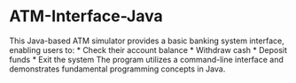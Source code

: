 # ATM-Interface-Java
This Java-based ATM simulator provides a basic banking system interface, enabling users to:  * Check their account balance * Withdraw cash * Deposit funds * Exit the system  The program utilizes a command-line interface and demonstrates fundamental programming concepts in Java.
